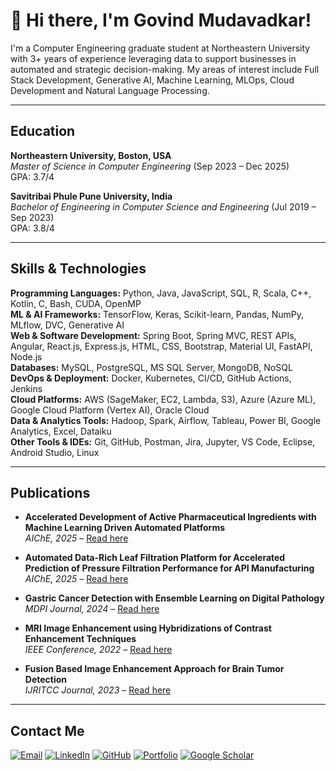 # 👋 Hi there, I'm Govind Mudavadkar!

I'm a Computer Engineering graduate student at Northeastern University with 3+ years of experience leveraging data to support businesses in automated and strategic decision-making. My areas of interest include Full Stack Development, Generative AI, Machine Learning, MLOps, Cloud Development and Natural Language Processing.

---

## Education

**Northeastern University, Boston, USA**  
*Master of Science in Computer Engineering* (Sep 2023 – Dec 2025)  
GPA: 3.7/4  

**Savitribai Phule Pune University, India**  
*Bachelor of Engineering in Computer Science and Engineering* (Jul 2019 – Sep 2023)  
GPA: 3.8/4  

---

## Skills & Technologies

**Programming Languages:** Python, Java, JavaScript, SQL, R, Scala, C++, Kotlin, C, Bash, CUDA, OpenMP  
**ML & AI Frameworks:** TensorFlow, Keras, Scikit-learn, Pandas, NumPy, MLflow, DVC, Generative AI  
**Web & Software Development:** Spring Boot, Spring MVC, REST APIs, Angular, React.js, Express.js, HTML, CSS, Bootstrap, Material UI, FastAPI, Node.js  
**Databases:** MySQL, PostgreSQL, MS SQL Server, MongoDB, NoSQL  
**DevOps & Deployment:** Docker, Kubernetes, CI/CD, GitHub Actions, Jenkins  
**Cloud Platforms:** AWS (SageMaker, EC2, Lambda, S3), Azure (Azure ML), Google Cloud Platform (Vertex AI), Oracle Cloud  
**Data & Analytics Tools:** Hadoop, Spark, Airflow, Tableau, Power BI, Google Analytics, Excel, Dataiku  
**Other Tools & IDEs:** Git, GitHub, Postman, Jira, Jupyter, VS Code, Eclipse, Android Studio, Linux

---

## Publications

- **Accelerated Development of Active Pharmaceutical Ingredients with Machine Learning Driven Automated Platforms**  
  *AIChE, 2025* – [Read here](https://aiche.confex.com/aiche/2025/prelim.cgi/Paper/716182)

- **Automated Data-Rich Leaf Filtration Platform for Accelerated Prediction of Pressure Filtration Performance for API Manufacturing**  
  *AIChE, 2025* – [Read here](https://aiche.confex.com/aiche/2025/prelim.cgi/Paper/715987)
  
- **Gastric Cancer Detection with Ensemble Learning on Digital Pathology**  
  *MDPI Journal, 2024* – [Read here](https://www.mdpi.com/2075-4418/14/16/1746)

- **MRI Image Enhancement using Hybridizations of Contrast Enhancement Techniques**  
  *IEEE Conference, 2022* – [Read here](https://ieeexplore.ieee.org/document/10060125)

- **Fusion Based Image Enhancement Approach for Brain Tumor Detection**  
  *IJRITCC Journal, 2023* – [Read here](https://doi.org/10.17762/ijritcc.v11i10.8610)


---

## Contact Me

[![Email](https://img.shields.io/badge/Email-D14836?style=flat-square&logo=gmail&logoColor=white)](mailto:mudavadkar.g@northeastern.edu)
[![LinkedIn](https://img.shields.io/badge/LinkedIn-0077B5?style=flat-square&logo=linkedin&logoColor=white)](https://www.linkedin.com/in/govind-mudavadkar)
[![GitHub](https://img.shields.io/badge/GitHub-100000?style=flat-square&logo=github&logoColor=white)](https://github.com/Govindrm7)
[![Portfolio](https://img.shields.io/badge/Portfolio-000000?style=flat-square&logo=vercel&logoColor=white)](https://govindrm7.github.io/My_Portfolio/)
[![Google Scholar](https://img.shields.io/badge/Google%20Scholar-4285F4?style=flat-square&logo=google-scholar&logoColor=white)](https://scholar.google.com/citations?user=ya14RFUAAAAJ&hl=en)

